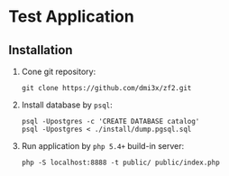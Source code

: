 Test Application
=======================

Installation
------------

1. Cone git repository:

    ```git clone https://github.com/dmi3x/zf2.git```

2. Install database by `psql`:

    ```
    psql -Upostgres -c 'CREATE DATABASE catalog'
    psql -Upostgres < ./install/dump.pgsql.sql
    ```

3. Run application by `php 5.4+` build-in server:

    ```php -S localhost:8888 -t public/ public/index.php```
